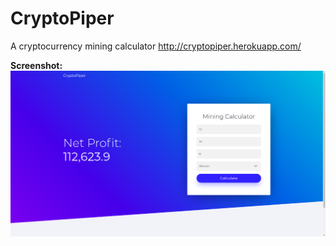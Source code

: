 # CryptoPiper
A cryptocurrency mining calculator
http://cryptopiper.herokuapp.com/

**Screenshot:**
![Screenshot](screenshot.png)
